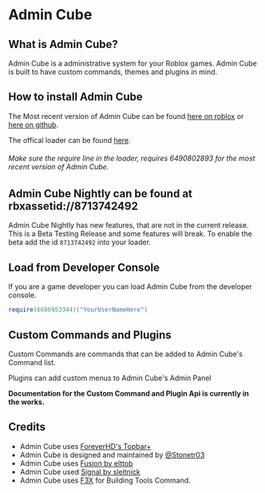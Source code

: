 # Admin Cube

## What is Admin Cube?

Admin Cube is a administrative system for your Roblox games. Admin Cube is built to have custom commands, themes and plugins in mind.

## How to install Admin Cube
The Most recent version of Admin Cube can be found [here on roblox](https://www.roblox.com/library/6490802893/Admin-Cube) or [here on github](https://github.com/Stonetr03/AdminCube/releases).

The offical loader can be found [here](https://github.com/Stonetr03/AdminCube/releases/download/v1.0.3/Loader.rbxm).
###### Make sure the require line in the loader, requires 6490802893 for the most recent version of Admin Cube.

## Admin Cube Nightly can be found at rbxassetid://8713742492
Admin Cube Nightly has new features, that are not in the current release.
This is a Beta Testing Release and some features will break.
To enable the beta add the id `8713742492` into your loader.

## Load from Developer Console
If you are a game developer you can load Admin Cube from the developer console.
```lua
require(6686953344)("YourUserNameHere")
```

## Custom Commands and Plugins
Custom Commands are commands that can be added to Admin Cube's Command list.

Plugins can add custom menus to Admin Cube's Admin Panel

**Documentation for the Custom Command and Plugin Api is currently in the works.**

## Credits
- Admin Cube uses [ForeverHD's Topbar+](https://github.com/1ForeverHD/TopbarPlus)
- Admin Cube is designed and maintained by [@Stonetr03](https://github.com/Stonetr03)
- Admin Cube uses [Fusion by elttob](https://elttob.uk/Fusion/0.2/)
- Admin Cube used [Signal by sleitnick](https://github.com/Sleitnick/RbxUtil)
- Admin Cube uses [F3X](https://www.roblox.com/library/142785488/Building-Tools-by-F3X) for Building Tools Command.
